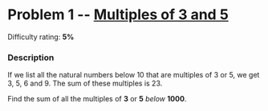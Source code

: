 # Problem 1 -- [Multiples of 3 and 5](https://projecteuler.net/problem=1)

Difficulty rating: **5%**

### Description

If we list all the natural numbers below 10 that are multiples of 3 or 5, we get 3, 5, 6 and 9. The sum of these multiples is 23.

Find the sum of all the multiples of __3__ or __5__ _below_ __1000__.
